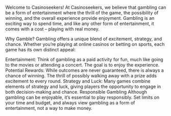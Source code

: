 Welcome to Casinoseekers!
At Casinoseekers, we believe that gambling can be a form of entertainment where the thrill of the game, the possibility of winning, and the overall experience provide enjoyment. Gambling is an exciting way to spend time, and like any other form of entertainment, it comes with a cost – playing with real money.

Why Gamble?
Gambling offers a unique blend of excitement, strategy, and chance. Whether you’re playing at online casinos or betting on sports, each game has its own distinct appeal:

Entertainment: Think of gambling as a paid activity for fun, much like going to the movies or attending a concert. The goal is to enjoy the experience.
Potential Rewards: While outcomes are never guaranteed, there is always a chance of winning. The thrill of possibly walking away with a prize adds excitement to every round.
Strategy and Luck: Many games combine elements of strategy and luck, giving players the opportunity to engage in both decision-making and chance.
Responsible Gambling
Although gambling can be enjoyable, it’s essential to play responsibly. Set limits on your time and budget, and always view gambling as a form of entertainment, not a way to make money.


